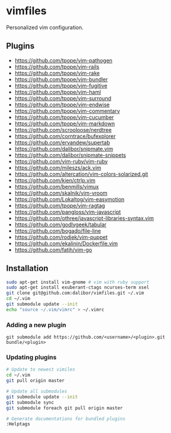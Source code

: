 # vimfiles

Personalized vim configuration.

## Plugins

* https://github.com/tpope/vim-pathogen
* https://github.com/tpope/vim-rails
* https://github.com/tpope/vim-rake
* https://github.com/tpope/vim-bundler
* https://github.com/tpope/vim-fugitive
* https://github.com/tpope/vim-haml
* https://github.com/tpope/vim-surround
* https://github.com/tpope/vim-endwise
* https://github.com/tpope/vim-commentary
* https://github.com/tpope/vim-cucumber
* https://github.com/tpope/vim-markdown
* https://github.com/scrooloose/nerdtree
* https://github.com/corntrace/bufexplorer
* https://github.com/ervandew/supertab
* https://github.com/dalibor/snipmate.vim
* https://github.com/dalibor/snipmate-snippets
* https://github.com/vim-ruby/vim-ruby
* https://github.com/mileszs/ack.vim
* https://github.com/altercation/vim-colors-solarized.git
* https://github.com/kien/ctrlp.vim
* https://github.com/benmills/vimux
* https://github.com/skalnik/vim-vroom
* https://github.com/Lokaltog/vim-easymotion
* https://github.com/tpope/vim-ragtag
* https://github.com/pangloss/vim-javascript
* https://github.com/othree/javascript-libraries-syntax.vim
* https://github.com/godlygeek/tabular
* https://github.com/bogado/file-line
* https://github.com/rodjek/vim-puppet
* https://github.com/ekalinin/Dockerfile.vim
* https://github.com/fatih/vim-go

## Installation

```sh
sudo apt-get install vim-gnome # vim with ruby support
sudo apt-get install exuberant-ctags ncurses-term xsel
git clone git@github.com:dalibor/vimfiles.git ~/.vim
cd ~/.vim
git submodule update --init
echo "source ~/.vim/vimrc" > ~/.vimrc
```

### Adding a new plugin

```
git submodule add https://github.com/<username>/<plugin>.git bundle/<plugin>
```

### Updating plugins

```sh
# Update to newest vimiles
cd ~/.vim
git pull origin master

# Update all submodules
git submodule update --init
git submodule sync
git submodule foreach git pull origin master

# Generate documentations for bundled plugins
:Helptags
```
